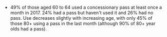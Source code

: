* 49% of those aged 60 to 64 used a concessionary pass at least once a month in 2017. 24% had a pass but haven't used it and 26% had no pass. Use decreases slightly with increasing age, with only 45% of those 80+ using a pass in the last month (although 90% of 80+ year olds had a pass). 

